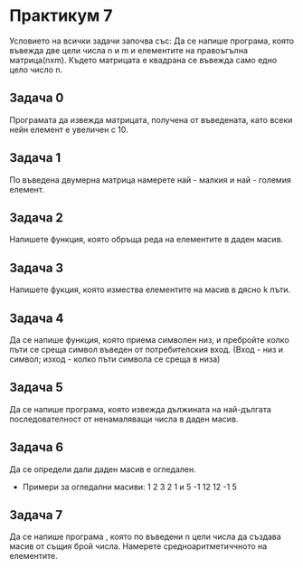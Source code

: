 # Практикум 7

Условието на всички задачи започва със: Да се напише програма, която въвежда две цели числа n и m и елементите на правоъгълна матрица(nxm). Където матрицата е квадрана се въвежда само едно цело число n.

## Задача 0

Програмата да извежда матрицата, получена от въведената, като всеки нейн елемент е увеличен с 10.

## Задача 1

По въведена двумерна матрица намерете най - малкия и най - големия елемент.

## Задача 2

Напишете функция, която обръща реда на елементите в даден масив.

## Задача 3

Напишете фукция, която измества елементите на масив в дясно k пъти.

## Задача 4

Да се напише функция, която приема символен низ, и пребройте колко пъти се среща символ въведен от потребителския вход. (Вход - низ и символ; изход - колко пъти символа се среща в низа)

## Задача 5

Да се напише програма, която извежда дължината на най-дългата последователност от ненамаляващи числа в даден масив.

## Задача 6

Да се определи дали даден масив е огледален.
- Примери за огледални масиви: 1 2 3 2 1 и 5 -1 12 12 -1 5

## Задача 7

Да се напише програма , която по въведени n цели числа да създава масив от същия брой числа. Намерете средноаритметиччното на елементите.

